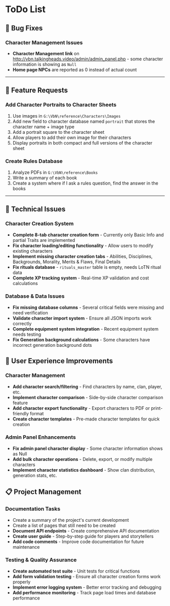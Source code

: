 # ToDo List

## 🐛 Bug Fixes

### Character Management Issues
- **Character Management link** on http://vbn.talkingheads.video/admin/admin_panel.php - some character information is showing as `Null`
- **Home page NPCs** are reported as 0 instead of actual count

---

## 🎨 Feature Requests

### Add Character Portraits to Character Sheets
1. Use images in `G:\VbN\reference\Characters\Images`
2. Add new field to character database named `portrait` that stores the character name + image type
3. Add a portrait square to the character sheet
4. Allow players to add their own image for their characters
5. Display portraits in both compact and full versions of the character sheet

### Create Rules Database
1. Analyze PDFs in `G:\VbN\reference\Books`
2. Write a summary of each book
3. Create a system where if I ask a rules question, find the answer in the books

---

## 🔧 Technical Issues

### Character Creation System
- **Complete 8-tab character creation form** - Currently only Basic Info and partial Traits are implemented
- **Fix character loading/editing functionality** - Allow users to modify existing characters
- **Implement missing character creation tabs** - Abilities, Disciplines, Backgrounds, Morality, Merits & Flaws, Final Details
- **Fix rituals database** - `rituals_master` table is empty, needs LoTN ritual data
- **Complete XP tracking system** - Real-time XP validation and cost calculations

### Database & Data Issues
- **Fix missing database columns** - Several critical fields were missing and need verification
- **Validate character import system** - Ensure all JSON imports work correctly
- **Complete equipment system integration** - Recent equipment system needs testing
- **Fix Generation background calculations** - Some characters have incorrect generation background dots

## 🎨 User Experience Improvements

### Character Management
- **Add character search/filtering** - Find characters by name, clan, player, etc.
- **Implement character comparison** - Side-by-side character comparison feature
- **Add character export functionality** - Export characters to PDF or print-friendly format
- **Create character templates** - Pre-made character templates for quick creation

### Admin Panel Enhancements
- **Fix admin panel character display** - Some character information shows as Null
- **Add bulk character operations** - Delete, export, or modify multiple characters
- **Implement character statistics dashboard** - Show clan distribution, generation stats, etc.

## 📋 Project Management

### Documentation Tasks
- Create a summary of the project's current development
- Create a list of pages that still need to be created
- **Document API endpoints** - Create comprehensive API documentation
- **Create user guide** - Step-by-step guide for players and storytellers
- **Add code comments** - Improve code documentation for future maintenance

### Testing & Quality Assurance
- **Create automated test suite** - Unit tests for critical functions
- **Add form validation testing** - Ensure all character creation forms work properly
- **Implement error logging system** - Better error tracking and debugging
- **Add performance monitoring** - Track page load times and database performance